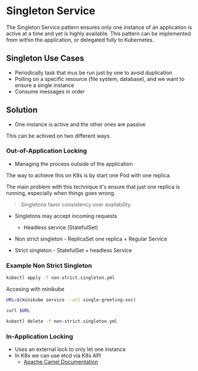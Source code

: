 # Singleton Service

The Singleton Service pattern ensures only one instance of an application is active at a time and yet is highly available. This pattern can be implemented from within the application, or delegated fully to Kubernetes.

## Singleton Use Cases

* Periodically task that mus be run just by one to avoid duplication
* Polling on a specific resource (file system, database), and we want to ensure a single instance
* Consume messages in order

## Solution

* One instance is active and the other ones are passive

This can be achived on two different ways.

### Out-of-Application Locking

* Managing the process outside of the application

The way to achieve this on K8s is by start one Pod with one replica.

The main problem with this technique it's ensure that just one replica is running, especially when things goes wrong.

> Singletons favor consistency over availability.

* Singletons may accept incoming requests
  * Headless service (StatefulSet)

* Non strict singleton - ReplicaSet one replica + Regular Service
* Strict singleton - StatefulSet + headless Service

### Example Non Strict Singleton

```bash
kubectl apply -f non-strict.singleton.yml
```

Accesing with minikube

```bash
URL=$(minikube service --url single-greeting-svc)
```

```bash
curl $URL
```

```bash
kubectl delete -f non-strict.singleton.yml
```

### In-Application Locking

* Uses an external lock to only let one instance
* In K8s we can use etcd via K8s API
  * [Apache Camel Documentation](https://camel.apache.org/docs/)

